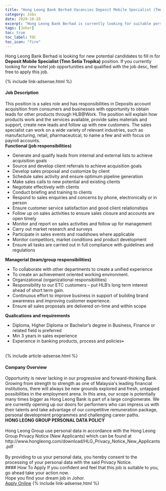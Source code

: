 ```yaml
---
title: "Hong Leong Bank Berhad Vacancies Deposit Mobile Specialist (Tmn Setia Tropika)" 
category: Jobs 
date: 2020-10-26 
excerpt: "Hong Leong Bank Berhad is currently looking for suitable person to fill in the Deposit Mobile Specialist (Tmn Setia Tropika) which positioned at Johor" 
tags: [Johor] 
toc: true 
toc_label: TOC 
toc_icon: "fire" 
--- 
```


<p>Hong Leong Bank Berhad is looking for new potential candidates to fill in for <b>Deposit Mobile Specialist (Tmn Setia Tropika)</b> position. If you currently looking for new hotel job opportunities and qualified with the job desc, feel free to apply this job.
</p>{% include link-adsense.html %} 
<div><div><h4>Job Description</h4></div><div><div><span><div><div><div>This position is a sales role and has responsibilities in Deposits account acquisition from consumers and businesses with opportunity to obtain leads for other products through HLB@Work. The position will explain how products work and the services available, provide sales materials and support, create new leads and follow up with new customers. The sales specialist can work on a wide variety of relevant industries, such as manufacturing, retail, pharmaceutical, to name a few and with focus on payroll accounts.</div><div><strong>Functional (job responsibilities)</strong></div><ul><li>Generate and qualify leads from internal and external lists to achieve acquisition goals</li><li>Source and develop client referrals to achieve acquisition goals</li><li>Develop sales proposal and customize by client</li><li>Schedule sales activity and ensure optimum pipeline generation</li><li>Make sales calls to new potential and existing clients</li><li>Negotiate effectively with clients</li><li>Conduct briefing and training to clients</li><li>Respond to sales enquiries and concerns by phone, electronically or in person</li><li>Ensure customer service satisfaction and good client relationships</li><li>Follow up on sales activities to ensure sales closure and accounts are open timely</li><li>Monitor and report on sales activities and follow up for management</li><li>Carry out market research and surveys</li><li>Participate in sales events and roadshows where applicable</li><li>Monitor competitors, market conditions and product development</li><li>Ensure all tasks are carried out in full compliance with guidelines and regulations</li></ul><div><strong>Managerial (team/group responsibilities)</strong></div><ul><li>To collaborate with other departments to create a unified experience</li><li>To create an achievement oriented working environment.</li><li>Organizational (organizational responsibilities)</li><li>Responsibility to our ETC customers &#8211; put HLB&#8217;s long term interest ahead of short term gain.</li><li>Continuous effort to improve business in support of building brand awareness and improving customer experience.</li><li>Ensure all sales proposals are delivered on-time and within scope</li></ul><div><strong>Qualications and requirements</strong></div><ul><li>Diploma, Higher Diploma or Bachelor&#8217;s degree in Business, Finance or related field is preferred</li><li>Min 3 years in sales experience</li><li>Experience in banking products, process and policies&#8226;<br>&#160;</li></ul></div></div></span></div></div></div> 
{% include article-adsense.html %} 
<div><div><h4>Company Overview</h4></div><div><div><span><div><div>
	Opportunity is never lacking in our progressive and forward-thinking Bank. Growing from strength to strength as one of Malaysia's leading financial institutions, there will always be new grounds explored and fresh, untapped possibilities in the employment arena. In this area, our scope is potentially many times bigger as Hong Leong Bank is part of a large conglomerate. We are currently opening up our doors for performers who can impress us with their talents and take advantage of our competitive remuneration package, personal development programmes and challenging career paths.</div>
<div>
<strong>HONG LEONG GROUP PERSONAL DATA POLICY</strong><br>
	&#160;</div>
<div>
	Hong Leong Group use personal data in accordance with the Hong Leong Group Privacy Notice (New Applicants) which can be found at http://www.hongleong.com/download/HLG_Privacy_Notice_New_Applicants.pdf<br>
	&#160;</div>
<div>
	By providing to us your personal data, you hereby consent to the processing of your personal data with the said Privacy Notice.</div></div></span></div></div></div> 
#### How To Apply 
If you confident and feel that this job is suitable to you, go ahead take your action now. <br/> 
Hope you find your dream job in Johor. <br/> 
<a href="https://www.jobstreet.com.my/en/job/deposit-mobile-specialist-tmn-setia-tropika-4406157?jobId=jobstreet-my-job-4406157" class="btn btn--info" target="_blank" rel="nofollow noopenner">Apply Online</a> 
{% include link-adsense.html %} 